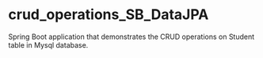 # crud_operations_SB_DataJPA
Spring Boot application that demonstrates the CRUD operations on Student table in Mysql database.
